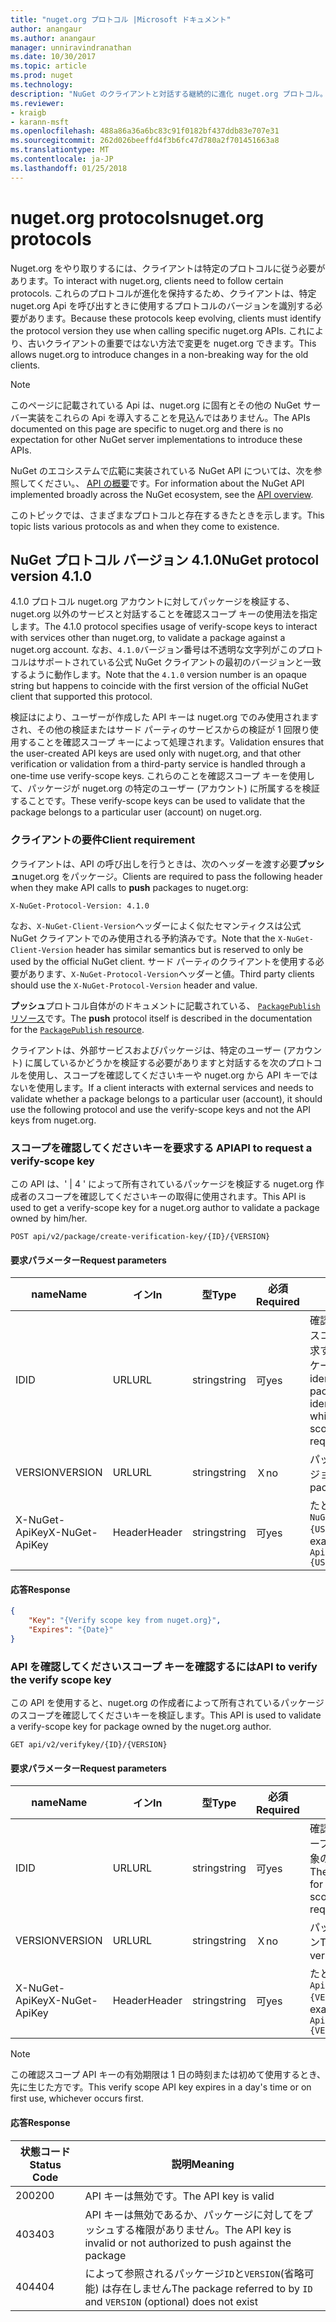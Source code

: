 ```yaml
---
title: "nuget.org プロトコル |Microsoft ドキュメント"
author: anangaur
ms.author: anangaur
manager: unniravindranathan
ms.date: 10/30/2017
ms.topic: article
ms.prod: nuget
ms.technology: 
description: "NuGet のクライアントと対話する継続的に進化 nuget.org プロトコル。"
ms.reviewer:
- kraigb
- karann-msft
ms.openlocfilehash: 488a86a36a6bc83c91f0182bf437ddb83e707e31
ms.sourcegitcommit: 262d026beeffd4f3b6fc47d780a2f701451663a8
ms.translationtype: MT
ms.contentlocale: ja-JP
ms.lasthandoff: 01/25/2018
---
```

# <a name="nugetorg-protocols"></a><span data-ttu-id="e5940-103">nuget.org protocols</span><span class="sxs-lookup"><span data-stu-id="e5940-103">nuget.org protocols</span></span>

<span data-ttu-id="e5940-104">Nuget.org をやり取りするには、クライアントは特定のプロトコルに従う必要があります。</span><span class="sxs-lookup"><span data-stu-id="e5940-104">To interact with nuget.org, clients need to follow certain protocols.</span></span> <span data-ttu-id="e5940-105">これらのプロトコルが進化を保持するため、クライアントは、特定 nuget.org Api を呼び出すときに使用するプロトコルのバージョンを識別する必要があります。</span><span class="sxs-lookup"><span data-stu-id="e5940-105">Because these protocols keep evolving, clients must identify the protocol version they use when calling specific nuget.org APIs.</span></span> <span data-ttu-id="e5940-106">これにより、古いクライアントの重要ではない方法で変更を nuget.org できます。</span><span class="sxs-lookup"><span data-stu-id="e5940-106">This allows nuget.org to introduce changes in a non-breaking way for the old clients.</span></span>

> [!Note]
> <span data-ttu-id="e5940-107">このページに記載されている Api は、nuget.org に固有とその他の NuGet サーバー実装をこれらの Api を導入することを見込んではありません。</span><span class="sxs-lookup"><span data-stu-id="e5940-107">The APIs documented on this page are specific to nuget.org and there is no expectation for other NuGet server implementations to introduce these APIs.</span></span> 

<span data-ttu-id="e5940-108">NuGet のエコシステムで広範に実装されている NuGet API については、次を参照してください。、 [API の概要](overview.md)です。</span><span class="sxs-lookup"><span data-stu-id="e5940-108">For information about the NuGet API implemented broadly across the NuGet ecosystem, see the [API overview](overview.md).</span></span>

<span data-ttu-id="e5940-109">このトピックでは、さまざまなプロトコルと存在するきたときを示します。</span><span class="sxs-lookup"><span data-stu-id="e5940-109">This topic lists various protocols as and when they come to existence.</span></span>

## <a name="nuget-protocol-version-410"></a><span data-ttu-id="e5940-110">NuGet プロトコル バージョン 4.1.0</span><span class="sxs-lookup"><span data-stu-id="e5940-110">NuGet protocol version 4.1.0</span></span>

<span data-ttu-id="e5940-111">4.1.0 プロトコル nuget.org アカウントに対してパッケージを検証する、nuget.org 以外のサービスと対話することを確認スコープ キーの使用法を指定します。</span><span class="sxs-lookup"><span data-stu-id="e5940-111">The 4.1.0 protocol specifies usage of verify-scope keys to interact with services other than nuget.org, to validate a package against a nuget.org account.</span></span> <span data-ttu-id="e5940-112">なお、`4.1.0`バージョン番号は不透明な文字列がこのプロトコルはサポートされている公式 NuGet クライアントの最初のバージョンと一致するように動作します。</span><span class="sxs-lookup"><span data-stu-id="e5940-112">Note that the `4.1.0` version number is an opaque string but happens to coincide with the first version of the official NuGet client that supported this protocol.</span></span>

<span data-ttu-id="e5940-113">検証はにより、ユーザーが作成した API キーは nuget.org でのみ使用されますされ、その他の検証またはサード パーティのサービスからの検証が 1 回限り使用することを確認スコープ キーによって処理されます。</span><span class="sxs-lookup"><span data-stu-id="e5940-113">Validation ensures that the user-created API keys are used only with nuget.org, and that other verification or validation from a third-party service is handled through a one-time use verify-scope keys.</span></span> <span data-ttu-id="e5940-114">これらのことを確認スコープ キーを使用して、パッケージが nuget.org の特定のユーザー (アカウント) に所属するを検証することです。</span><span class="sxs-lookup"><span data-stu-id="e5940-114">These verify-scope keys can be used to validate that the package belongs to a particular user (account) on nuget.org.</span></span>

### <a name="client-requirement"></a><span data-ttu-id="e5940-115">クライアントの要件</span><span class="sxs-lookup"><span data-stu-id="e5940-115">Client requirement</span></span>

<span data-ttu-id="e5940-116">クライアントは、API の呼び出しを行うときは、次のヘッダーを渡す必要**プッシュ**nuget.org をパッケージ。</span><span class="sxs-lookup"><span data-stu-id="e5940-116">Clients are required to pass the following header when they make API calls to **push** packages to nuget.org:</span></span>

    X-NuGet-Protocol-Version: 4.1.0

<span data-ttu-id="e5940-117">なお、`X-NuGet-Client-Version`ヘッダーによく似たセマンティクスは公式 NuGet クライアントでのみ使用される予約済みです。</span><span class="sxs-lookup"><span data-stu-id="e5940-117">Note that the `X-NuGet-Client-Version` header has similar semantics but is reserved to only be used by the official NuGet client.</span></span> <span data-ttu-id="e5940-118">サード パーティのクライアントを使用する必要があります、`X-NuGet-Protocol-Version`ヘッダーと値。</span><span class="sxs-lookup"><span data-stu-id="e5940-118">Third party clients should use the `X-NuGet-Protocol-Version` header and value.</span></span>

<span data-ttu-id="e5940-119">**プッシュ**プロトコル自体がのドキュメントに記載されている、 [ `PackagePublish`リソース](package-publish-resource.md)です。</span><span class="sxs-lookup"><span data-stu-id="e5940-119">The **push** protocol itself is described in the documentation for the [`PackagePublish` resource](package-publish-resource.md).</span></span>

<span data-ttu-id="e5940-120">クライアントは、外部サービスおよびパッケージは、特定のユーザー (アカウント) に属しているかどうかを検証する必要がありますと対話するを次のプロトコルを使用し、スコープを確認してくださいキーや nuget.org から API キーではないを使用します。</span><span class="sxs-lookup"><span data-stu-id="e5940-120">If a client interacts with external services and needs to validate whether a package belongs to a particular user (account), it should use the following protocol and use the verify-scope keys and not the API keys from nuget.org.</span></span>

### <a name="api-to-request-a-verify-scope-key"></a><span data-ttu-id="e5940-121">スコープを確認してくださいキーを要求する API</span><span class="sxs-lookup"><span data-stu-id="e5940-121">API to request a verify-scope key</span></span>

<span data-ttu-id="e5940-122">この API は、' | 4 ' によって所有されているパッケージを検証する nuget.org 作成者のスコープを確認してくださいキーの取得に使用されます。</span><span class="sxs-lookup"><span data-stu-id="e5940-122">This API is used to get a verify-scope key for a nuget.org author to validate a package owned by him/her.</span></span>

    POST api/v2/package/create-verification-key/{ID}/{VERSION}

#### <a name="request-parameters"></a><span data-ttu-id="e5940-123">要求パラメーター</span><span class="sxs-lookup"><span data-stu-id="e5940-123">Request parameters</span></span>

<span data-ttu-id="e5940-124">name</span><span class="sxs-lookup"><span data-stu-id="e5940-124">Name</span></span>           | <span data-ttu-id="e5940-125">イン</span><span class="sxs-lookup"><span data-stu-id="e5940-125">In</span></span>     | <span data-ttu-id="e5940-126">型</span><span class="sxs-lookup"><span data-stu-id="e5940-126">Type</span></span>   | <span data-ttu-id="e5940-127">必須</span><span class="sxs-lookup"><span data-stu-id="e5940-127">Required</span></span> | <span data-ttu-id="e5940-128">メモ</span><span class="sxs-lookup"><span data-stu-id="e5940-128">Notes</span></span>
-------------- | ------ | ------ | -------- | -----
<span data-ttu-id="e5940-129">ID</span><span class="sxs-lookup"><span data-stu-id="e5940-129">ID</span></span>             | <span data-ttu-id="e5940-130">URL</span><span class="sxs-lookup"><span data-stu-id="e5940-130">URL</span></span>    | <span data-ttu-id="e5940-131">string</span><span class="sxs-lookup"><span data-stu-id="e5940-131">string</span></span> | <span data-ttu-id="e5940-132">可</span><span class="sxs-lookup"><span data-stu-id="e5940-132">yes</span></span>      | <span data-ttu-id="e5940-133">確認してくださいスコープ キーを要求する対象のパッケージ identidier</span><span class="sxs-lookup"><span data-stu-id="e5940-133">The package identidier for which the verify scope key is requested</span></span>
<span data-ttu-id="e5940-134">VERSION</span><span class="sxs-lookup"><span data-stu-id="e5940-134">VERSION</span></span>        | <span data-ttu-id="e5940-135">URL</span><span class="sxs-lookup"><span data-stu-id="e5940-135">URL</span></span>    | <span data-ttu-id="e5940-136">string</span><span class="sxs-lookup"><span data-stu-id="e5940-136">string</span></span> | <span data-ttu-id="e5940-137">Ｘ</span><span class="sxs-lookup"><span data-stu-id="e5940-137">no</span></span>       | <span data-ttu-id="e5940-138">パッケージのバージョン</span><span class="sxs-lookup"><span data-stu-id="e5940-138">The package version</span></span>
<span data-ttu-id="e5940-139">X-NuGet-ApiKey</span><span class="sxs-lookup"><span data-stu-id="e5940-139">X-NuGet-ApiKey</span></span> | <span data-ttu-id="e5940-140">Header</span><span class="sxs-lookup"><span data-stu-id="e5940-140">Header</span></span> | <span data-ttu-id="e5940-141">string</span><span class="sxs-lookup"><span data-stu-id="e5940-141">string</span></span> | <span data-ttu-id="e5940-142">可</span><span class="sxs-lookup"><span data-stu-id="e5940-142">yes</span></span>      | <span data-ttu-id="e5940-143">たとえば、`X-NuGet-ApiKey: {USER_API_KEY}`</span><span class="sxs-lookup"><span data-stu-id="e5940-143">For example, `X-NuGet-ApiKey: {USER_API_KEY}`</span></span>

#### <a name="response"></a><span data-ttu-id="e5940-144">応答</span><span class="sxs-lookup"><span data-stu-id="e5940-144">Response</span></span>

```json
{
    "Key": "{Verify scope key from nuget.org}",
    "Expires": "{Date}"
}
```

### <a name="api-to-verify-the-verify-scope-key"></a><span data-ttu-id="e5940-145">API を確認してくださいスコープ キーを確認するには</span><span class="sxs-lookup"><span data-stu-id="e5940-145">API to verify the verify scope key</span></span>

<span data-ttu-id="e5940-146">この API を使用すると、nuget.org の作成者によって所有されているパッケージのスコープを確認してくださいキーを検証します。</span><span class="sxs-lookup"><span data-stu-id="e5940-146">This API is used to validate a verify-scope key for package owned by the nuget.org author.</span></span>

    GET api/v2/verifykey/{ID}/{VERSION}

#### <a name="request-parameters"></a><span data-ttu-id="e5940-147">要求パラメーター</span><span class="sxs-lookup"><span data-stu-id="e5940-147">Request parameters</span></span>

<span data-ttu-id="e5940-148">name</span><span class="sxs-lookup"><span data-stu-id="e5940-148">Name</span></span>           | <span data-ttu-id="e5940-149">イン</span><span class="sxs-lookup"><span data-stu-id="e5940-149">In</span></span>     | <span data-ttu-id="e5940-150">型</span><span class="sxs-lookup"><span data-stu-id="e5940-150">Type</span></span>   | <span data-ttu-id="e5940-151">必須</span><span class="sxs-lookup"><span data-stu-id="e5940-151">Required</span></span> | <span data-ttu-id="e5940-152">メモ</span><span class="sxs-lookup"><span data-stu-id="e5940-152">Notes</span></span>
-------------  | ------ | ------ | -------- | -----
<span data-ttu-id="e5940-153">ID</span><span class="sxs-lookup"><span data-stu-id="e5940-153">ID</span></span>             | <span data-ttu-id="e5940-154">URL</span><span class="sxs-lookup"><span data-stu-id="e5940-154">URL</span></span>    | <span data-ttu-id="e5940-155">string</span><span class="sxs-lookup"><span data-stu-id="e5940-155">string</span></span> | <span data-ttu-id="e5940-156">可</span><span class="sxs-lookup"><span data-stu-id="e5940-156">yes</span></span>      | <span data-ttu-id="e5940-157">確認してくださいスコープ キーを要求する対象のパッケージ識別子</span><span class="sxs-lookup"><span data-stu-id="e5940-157">The package identifier for which the verify scope key is requested</span></span>
<span data-ttu-id="e5940-158">VERSION</span><span class="sxs-lookup"><span data-stu-id="e5940-158">VERSION</span></span>        | <span data-ttu-id="e5940-159">URL</span><span class="sxs-lookup"><span data-stu-id="e5940-159">URL</span></span>    | <span data-ttu-id="e5940-160">string</span><span class="sxs-lookup"><span data-stu-id="e5940-160">string</span></span> | <span data-ttu-id="e5940-161">Ｘ</span><span class="sxs-lookup"><span data-stu-id="e5940-161">no</span></span>       | <span data-ttu-id="e5940-162">パッケージのバージョン</span><span class="sxs-lookup"><span data-stu-id="e5940-162">The package version</span></span>
<span data-ttu-id="e5940-163">X-NuGet-ApiKey</span><span class="sxs-lookup"><span data-stu-id="e5940-163">X-NuGet-ApiKey</span></span> | <span data-ttu-id="e5940-164">Header</span><span class="sxs-lookup"><span data-stu-id="e5940-164">Header</span></span> | <span data-ttu-id="e5940-165">string</span><span class="sxs-lookup"><span data-stu-id="e5940-165">string</span></span> | <span data-ttu-id="e5940-166">可</span><span class="sxs-lookup"><span data-stu-id="e5940-166">yes</span></span>      | <span data-ttu-id="e5940-167">たとえば、`X-NuGet-ApiKey: {VERIFY_SCOPE_KEY}`</span><span class="sxs-lookup"><span data-stu-id="e5940-167">For example, `X-NuGet-ApiKey: {VERIFY_SCOPE_KEY}`</span></span>

> [!Note]
> <span data-ttu-id="e5940-168">この確認スコープ API キーの有効期限は 1 日の時刻または初めて使用するとき、先に生じた方です。</span><span class="sxs-lookup"><span data-stu-id="e5940-168">This verify scope API key expires in a day's time or on first use, whichever occurs first.</span></span>

#### <a name="response"></a><span data-ttu-id="e5940-169">応答</span><span class="sxs-lookup"><span data-stu-id="e5940-169">Response</span></span>

<span data-ttu-id="e5940-170">状態コード</span><span class="sxs-lookup"><span data-stu-id="e5940-170">Status Code</span></span> | <span data-ttu-id="e5940-171">説明</span><span class="sxs-lookup"><span data-stu-id="e5940-171">Meaning</span></span>
----------- | -------
<span data-ttu-id="e5940-172">200</span><span class="sxs-lookup"><span data-stu-id="e5940-172">200</span></span>         | <span data-ttu-id="e5940-173">API キーは無効です。</span><span class="sxs-lookup"><span data-stu-id="e5940-173">The API key is valid</span></span>
<span data-ttu-id="e5940-174">403</span><span class="sxs-lookup"><span data-stu-id="e5940-174">403</span></span>         | <span data-ttu-id="e5940-175">API キーは無効であるか、パッケージに対してをプッシュする権限がありません。</span><span class="sxs-lookup"><span data-stu-id="e5940-175">The API key is invalid or not authorized to push against the package</span></span>
<span data-ttu-id="e5940-176">404</span><span class="sxs-lookup"><span data-stu-id="e5940-176">404</span></span>         | <span data-ttu-id="e5940-177">によって参照されるパッケージ`ID`と`VERSION`(省略可能) は存在しません</span><span class="sxs-lookup"><span data-stu-id="e5940-177">The package referred to by `ID` and `VERSION` (optional) does not exist</span></span>
